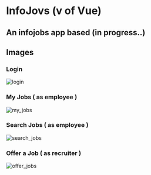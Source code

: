 # InfoJovs (v of Vue)
 
 ## An infojobs app based (in progress..) 
 
## Images 

### Login

![login](https://github.com/joseangelcrn/InfoJovs_front/assets/47973568/57437325-0f2c-40d3-9845-5fca8e85c56b)


### My Jobs ( as employee )

![my_jobs](https://github.com/joseangelcrn/InfoJovs_front/assets/47973568/779a4ba6-06bf-48f1-a918-577d25171281)


### Search Jobs ( as employee )

![search_jobs](https://github.com/joseangelcrn/InfoJovs_front/assets/47973568/5cd22adb-0018-4cd4-86e9-fa83796565c5)


### Offer a Job ( as recruiter )

![offer_jobs](https://github.com/joseangelcrn/InfoJovs_front/assets/47973568/93e93f3c-3cc7-4ae1-8c60-a8f70e84b3c6)
